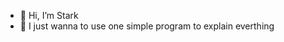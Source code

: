  - 👋 Hi, I’m Stark
- 👀 I just wanna to use one simple program to explain everthing 
<!---
HrAbyss/HrAbyss is a ✨ special ✨ repository because its `README.md` (this file) appears on your GitHub profile.
You can click the Preview link to take a look at your changes.
--->
